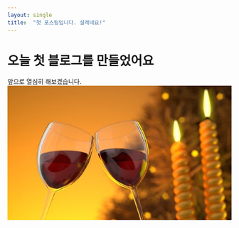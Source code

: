 ```yaml
---
layout: single
title:  "첫 포스팅입니다. 설레네요!"
---
```


# 오늘 첫 블로그를 만들었어요

앞으로 열심히 해보겠습니다.![wine-g0f4a33f6f_640](../images/2022-07-17-first/wine-g0f4a33f6f_640.jpg)
